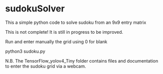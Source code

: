 # sudokuSolver
This a simple python code to solve sudoku from an  9x9 entry matrix

This is not complete! It is still in progress to be improved.

Run and enter manually the grid using 0 for blank

 python3 sudoku.py 


N.B. The TensorFlow_yolov4_Tiny  folder contains files and documentation 
     to enter the sudoku grid via a webcam.

